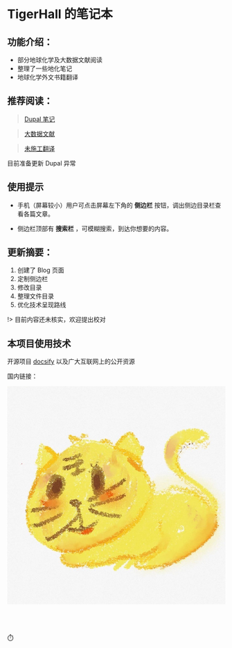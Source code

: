 # TigerHall 的笔记本

## 功能介绍：

- 部分地球化学及大数据文献阅读
- 整理了一些地化笔记
- 地球化学外文书籍翻译

## 推荐阅读：

> [Dupal 笔记](Page/Notes/Dupal异常)

> [大数据文献](Page/Paper/地学大数据)

> [未施工翻译](Page/Books/海洋地球化学)

目前准备更新 Dupal 异常

## 使用提示

- 手机（屏幕较小）用户可点击屏幕左下角的 **侧边栏** 按钮，调出侧边目录栏查看各篇文章。

- 侧边栏顶部有 **搜索栏** ，可模糊搜索，到达你想要的内容。

## 更新摘要：

1. 创建了 Blog 页面
1. 定制侧边栏
1. 修改目录
1. 整理文件目录
1. 优化技术呈现路线

!> 目前内容还未核实，欢迎提出校对

## 本项目使用技术

开源项目 [docsify](https://github.com/docsifyjs/docsify/) 以及广大互联网上的公开资源

国内链接：

[![头像图片超链接](./assect/pic/head.jpg?small)](https://tigerhall.gitee.io)

<br>

<!-- 访问量等信息 -->
<span id="busuanzi_container_site_pv" style='display:none'>
▶👀 总访问量：<span id="busuanzi_value_site_pv"></span> 次
</span>
<br>
<span id="busuanzi_container_site_uv" style='display:none'>
▶🚴‍♂️ 总访客数：<span id="busuanzi_value_site_uv"></span> 人
</span>
<br>
<span id="sitetime">
⏱️
</span>

